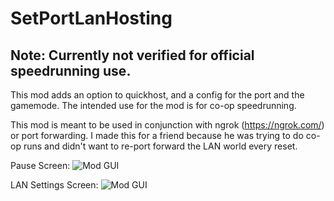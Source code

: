 # SetPortLanHosting
## Note: Currently not verified for official speedrunning use.


This mod adds an option to quickhost, and a config for the port and the gamemode. 
The intended use for the mod is for co-op speedrunning.

This mod is meant to be used in conjunction with ngrok (https://ngrok.com/) or port forwarding. 
I made this for a friend because he was trying to do co-op runs and didn't want to re-port forward the LAN world every reset.

Pause Screen:
![Mod GUI](https://i.imgur.com/FhBL8Qe.png)

LAN Settings Screen:
![Mod GUI](https://i.imgur.com/Tx6UoZY.png)
